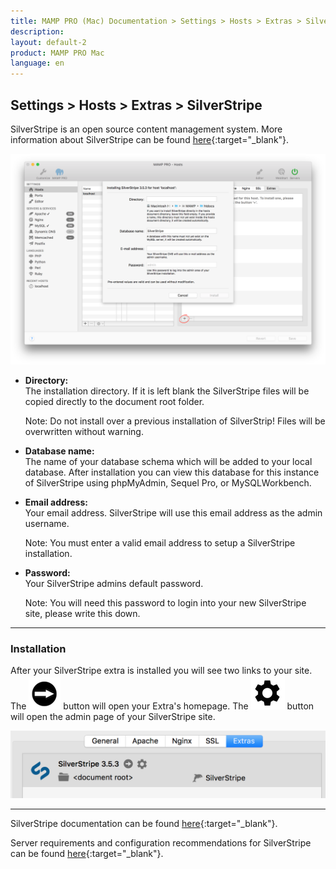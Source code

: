 ```yaml
---
title: MAMP PRO (Mac) Documentation > Settings > Hosts > Extras > SilverStripe
description: 
layout: default-2
product: MAMP PRO Mac
language: en
---
```


## Settings > Hosts > Extras > SilverStripe

SilverStripe is an open source content management system. More information about SilverStripe can be found [here](https://www.silverstripe.org){:target="_blank"}.

![MAMP](/en/MAMP-PRO-Mac/Settings/Hosts/Extras/SilverStripe/silverStripe.png)

*  **Directory:**  
   The installation directory. If it is left blank the SilverStripe files will be copied directly to the document root folder.  
  
   <div class="alert" role="alert"> 
   Note: Do not install over a previous installation of SilverStrip! Files will be overwritten without warning. 
   </div>
   
*  **Database name:**  
   The name of your database schema which will be added to your local database. After installation you can view this database for this instance of SilverStripe using phpMyAdmin, Sequel Pro, or MySQLWorkbench. 

*  **Email address:**  
   Your email address. SilverStripe will use this email address as the admin username.
   
   <div class="alert" role="alert"> 
   Note: You must enter a valid email address to setup a SilverStripe installation.
   </div>
   
*  **Password:**  
   Your SilverStripe admins default password.  
   <div class="alert" role="alert">   
   Note: You will need this password to login into your new SilverStripe site, please write this down.
   </div>
   
---
   
### Installation
 
After your SilverStripe extra is installed you will see two links to your site. The ![MAMP](/en/MAMP-PRO-Mac/Settings/Hosts/Extras/BlackArrow.png) button will open your Extra's homepage. The ![MAMP](/en/MAMP-PRO-Mac/Settings/Hosts/Extras/gear.png) button will open the admin page of your SilverStripe site.

![MAMP](/en/MAMP-PRO-Mac/Settings/Hosts/Extras/SilverStripe/installSilverStripe.png)

   
---
 
SilverStripe documentation can be found [here](https://docs.silverstripe.org/en/3/){:target="_blank"}.
   
Server requirements and configuration recommendations for SilverStripe can be found [here](https://docs.silverstripe.org/en/3/getting_started/server_requirements/){:target="_blank"}.
   
   
